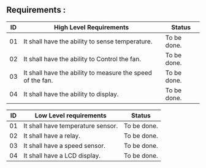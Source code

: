 ﻿## Requirements :

|ID|High Level Requirements|Status
|--|--|--|
|01  |It shall have the ability to sense temperature.  |To be done.
|02|It shall have the ability to Control the fan.|To be done.|
|03|It shall have the ability to measure the speed of the fan.|To be done.
|04|It shall have the ability to display.|To be done.


|ID|Low Level requirements |Status
|--|--|--|
| 01 |It shall have temperature sensor. |To be done.
|02|It shall have a relay. | To be done.
|03|It shall have a speed sensor.| To be done.
|04|It shall have a LCD display.|To be done. 

